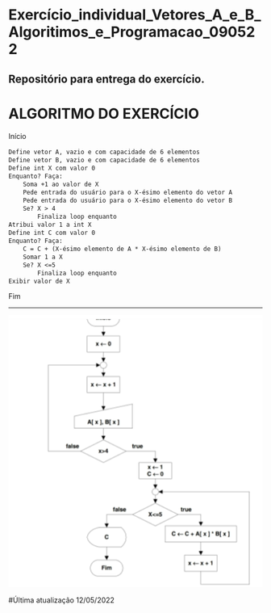 # Exercício_individual_Vetores_A_e_B_Algoritimos_e_Programacao_090522
Repositório para entrega do exercício.
------------------------------------------------------
# ALGORITMO DO EXERCÍCIO

Início

	Define vetor A, vazio e com capacidade de 6 elementos
	Define vetor B, vazio e com capacidade de 6 elementos
	Define int X com valor 0
	Enquanto? Faça:
		Soma +1 ao valor de X
		Pede entrada do usuário para o X-ésimo elemento do vetor A
		Pede entrada do usuário para o X-ésimo elemento do vetor B
		Se? X > 4
			Finaliza loop enquanto
	Atribui valor 1 a int X
	Define int C com valor 0
	Enquanto? Faça:
		C = C + (X-ésimo elemento de A * X-ésimo elemento de B)
		Somar 1 a X
		Se? X <=5
			Finaliza loop enquanto
	Exibir valor de X

Fim


--------------------------------------------------------

![fluxograma](https://github.com/gtmach/Exerc-cio_individual_Vetores_A_e_B_Algoritimos_e_Programacao_090522/blob/main/vetoresab_fluxograma.png)

#Última atualização 12/05/2022



